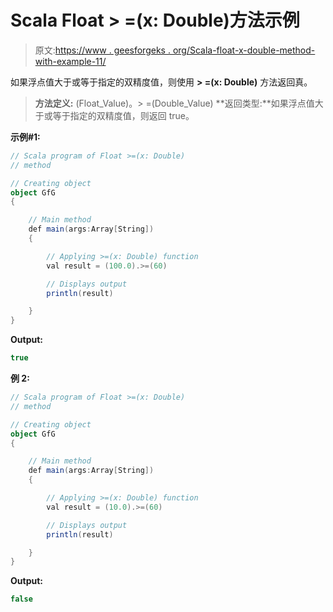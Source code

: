 # Scala Float > =(x: Double)方法示例

> 原文:[https://www . geesforgeks . org/Scala-float-x-double-method-with-example-11/](https://www.geeksforgeeks.org/scala-float-x-double-method-with-example-11/)

如果浮点值大于或等于指定的双精度值，则使用 **> =(x: Double)** 方法返回真。

> **方法定义:** (Float_Value)。> =(Double_Value)
> **返回类型:**如果浮点值大于或等于指定的双精度值，则返回 true。

**示例#1:**

```scala
// Scala program of Float >=(x: Double)
// method

// Creating object
object GfG
{ 

    // Main method
    def main(args:Array[String])
    {

        // Applying >=(x: Double) function
        val result = (100.0).>=(60)

        // Displays output
        println(result)

    }
} 
```

**Output:**

```scala
true

```

**例 2:**

```scala
// Scala program of Float >=(x: Double)
// method

// Creating object
object GfG
{ 

    // Main method
    def main(args:Array[String])
    {

        // Applying >=(x: Double) function
        val result = (10.0).>=(60)

        // Displays output
        println(result)

    }
} 
```

**Output:**

```scala
false

```